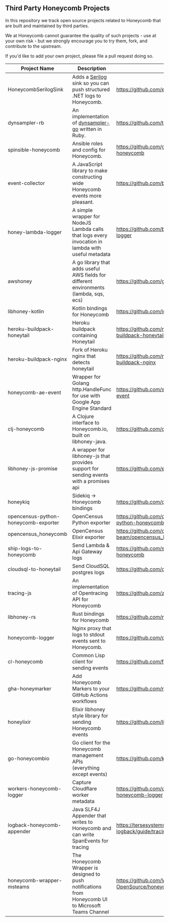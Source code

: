 ## Third Party Honeycomb Projects

In this repository we track open source projects related to Honeycomb that are built and maintained by third parties.

We at Honeycomb cannot guarantee the quality of such projects - use at your own risk - but we strongly encourage you to try them, fork, and contribute to the upstream.

If you'd like to add your own project, please file a pull request doing so.

| Project Name                         | Description                                                                                                  | Link                                                                |
|--------------------------------------|--------------------------------------------------------------------------------------------------------------|---------------------------------------------------------------------|
| HoneycombSerilogSink                 | Adds a [Serilog](https://serilog.net/) sink so you can push structured .NET logs to Honeycomb.               | https://github.com/evilpilaf/HoneycombSerilogSink                   |
| dynsampler-rb                        | An implementation of [dynsampler-go](https://github.com/honeycombio/dynsampler-go) written in Ruby.          | https://github.com/travis-ci/dynsampler-rb                          |
| spinsible-honeycomb                  | Ansible roles and config for Honeycomb.                                                                      | https://github.com/getspine/spinesible-honeycomb                    |
| event-collector                      | A JavaScript library to make constructing wide Honeycomb events more pleasant.                               | https://github.com/bitgenics/event-collector                        |
| honey-lambda-logger                  | A simple wrapper for NodeJS Lambda calls that logs every invocation in lambda with useful metadata           | https://github.com/bitgenics/honey-lambda-logger                    |
| awshoney                             | A go library that adds useful AWS fields for different environments (lambda, sqs, ecs)                       | https://github.com/glassechidna/awshoney                            |
| libhoney-kotlin                      | Kotlin bindings for Honeycomb                                                                                | https://github.com/imavroukakis/libhoney-kotlin                     |
| heroku-buildpack-honeytail           | Heroku buildpack containing Honeytail                                                                        | https://github.com/nomics-crypto/heroku-buildpack-honeytail         |
| heroku-buildpack-nginx               | Fork of Heroku nginx that detects honeytail                                                                  | https://github.com/nomics-crypto/heroku-buildpack-nginx             |
| honeycomb-ae-event                   | Wrapper for Golang http.HandleFunc for use with Google App Engine Standard                                   | https://github.com/seanhagen/honeycomb-ae-event                     |
| clj-honeycomb                        | A Clojure interface to Honeycomb.io, built on libhoney-java.                                                 | https://github.com/conormcd/clj-honeycomb                           |
| libhoney-js-promise                  | A wrapper for libhoney-js that provides support for sending events with a promises api                       | https://github.com/ericallam/libhoney-js-promise                    |
| honeykiq                             | Sidekiq → Honeycomb bindings                                                                                 | https://github.com/carwow/honeykiq                                  |
| opencensus-python-honeycomb-exporter | OpenCensus Python exporter                                                                                   | https://github.com/codeboten/opencensus-python-honeycomb-exporter   |
| opencensus_honeycomb                 | OpenCensus Elixir exporter                                                                                   | https://github.com/opencensus-beam/opencensus_honeycomb             |
| ship-logs-to-honeycomb               | Send Lambda & Api Gateway logs                                                                               | https://github.com/solve-hq/ship-logs-to-honeycomb                  |
| cloudsql-to-honeytail                | Send CloudSQL postgres logs                                                                                  | https://github.com/darklang/cloudsql-to-honeytail                   |
| tracing-js                           | An implementation of Opentracing API for Honeycomb                                                           | https://github.com/zeit/tracing-js/                                 |
| libhoney-rs                          | Rust bindings for Honeycomb                                                                                  | https://github.com/nlopes/libhoney-rust                             |
| honeycomb-logger                     | Nginx proxy that logs to stdout events sent to Honeycomb.                                                    | https://github.com/darklang/honeycomb-logger                        |
| cl-honeycomb                         | Common Lisp client for sending events                                                                        | https://github.com/franzinc/cl-honeycomb/                           |
| gha-honeymarker                      | Add Honeycomb Markers to your GitHub Actions workflows                                                       | https://github.com/naiduarvind/gha-honeymarker                      |
| honeylixir                           | Elixir libhoney style library for sending Honeycomb events                                                   | https://github.com/lirossarvet/honeylixir                           |
| go-honeycombio                       | Go client for the Honeycomb management APIs (everything except events)                                       | https://github.com/kvrhdn/go-honeycombio                            |
| workers-honeycomb-logger             | Capture Cloudflare worker metadata                                                                           | https://github.com/cloudflare/workers-honeycomb-logger              |
| logback-honeycomb-appender           | Java SLF4J Appender that writes to Honeycomb and can write SpanEvents for tracing                            | https://tersesystems.github.io/terse-logback/guide/tracing/         |
| honeycomb-wrapper-msteams            | The Honeycomb Wrapper is designed to push notifications from Honeycomb UI to Microsoft Teams Channel         | https://github.com/Wellsky-OpenSource/honeycomb-wrapper-msteams.git |
